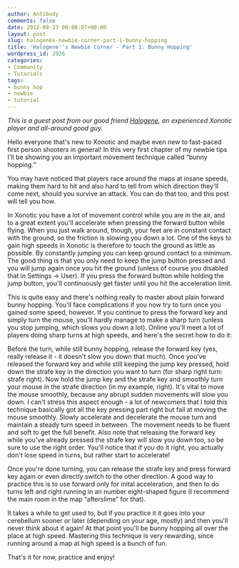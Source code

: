 ```yaml
---
author: Antibody
comments: false
date: 2012-08-23 00:08:07+00:00
layout: post
slug: halogenes-newbie-corner-part-1-bunny-hopping
title: 'Halogene''s Newbie Corner - Part 1: Bunny Hopping'
wordpress_id: 2926
categories:
- Community
- Tutorials
tags:
- bunny hop
- newbie
- tutorial
---
```


_This is a guest post from our good friend [Halogene](http://forums.xonotic.org/member.php?action=profile&uid=53), an experienced Xonotic player and all-around good guy._


  
  



Hello everyone that's new to Xonotic and maybe even new to fast-paced first person shooters in general! In this very first chapter of my newbie tips I'll be showing you an important movement technique called “bunny hopping.“





You may have noticed that players race around the maps at insane speeds, making them hard to hit and also hard to tell from which direction they'll come next, should you survive an attack. You can do that too, and this post will tell you how.





In Xonotic you have a lot of movement control while you are in the air, and to a great extent you'll accelerate when pressing the forward button while flying. When you just walk around, though, your feet are in constant contact with the ground, so the friction is slowing you down a lot. One of the keys to gain high speeds in Xonotic is therefore to touch the ground as little as possible. By constantly jumping you can keep ground contact to a minimum. The good thing is that you only need to keep the jump button pressed and you will jump again once you hit the ground (unless of course you disabled that in Settings → User). If you press the forward button while holding the jump button, you'll continuously get faster until you hit the acceleration limit.





This is quite easy and there's nothing really to master about plain forward bunny hopping. You'll face complications if you now try to turn once you gained some speed, however. If you continue to press the forward key and simply turn the mouse, you'll hardly manage to make a sharp turn (unless you stop jumping, which slows you down a lot). Online you'll meet a lot of players doing sharp turns at high speeds, and here's the secret how to do it:





Before the turn, while still bunny hopping, release the forward key (yes, really release it - it doesn't slow you down that much). Once you've released the forward key and while still keeping the jump key pressed, hold down the strafe key in the direction you want to turn (for sharp right turn: strafe right). Now hold the jump key and the strafe key and smoothly turn your mouse in the strafe direction (in my example, right). It's vital to move the mouse smoothly, because any abrupt sudden movements will slow you down. I can't stress this aspect enough - a lot of newcomers that I told this technique basically got all the key pressing part right but fail at moving the mouse smoothly. Slowly accelerate and decelerate the mouse turn and maintain a steady turn speed in between. The movement needs to be fluent and soft to get the full benefit. Also note that releasing the forward key while you've already pressed the strafe key will slow you down too, so be sure to use the right order. You'll notice that if you do it right, you actually don't lose speed in turns, but rather start to accelerate!





Once you're done turning, you can release the strafe key and press forward key again or even directly switch to the other direction. A good way to practice this is to use forward only for inital acceleration, and then to do turns left and right running in an number eight-shaped figure (I recommend the main room in the map “afterslime” for that).





It takes a while to get used to, but if you practice it it goes into your cerebellum sooner or later (depending on your age, mostly) and then you'll never think about it again! At that point you'll be bunny hopping all over the place at high speed. Mastering this technique is very rewarding, since running around a map at high speed is a bunch of fun.





That's it for now, practice and enjoy!




